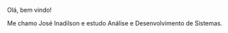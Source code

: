 Olá, bem vindo!

Me chamo José Inadilson e estudo Análise e Desenvolvimento de Sistemas.

<!---
Junior337/Junior337 is a ✨ special ✨ repository because its `README.md` (this file) appears on your GitHub profile.
You can click the Preview link to take a look at your changes.
--->
